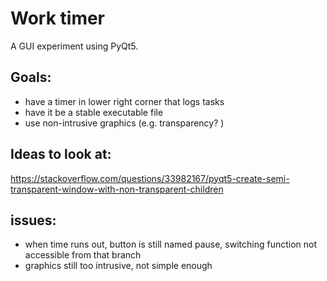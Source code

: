 # Work timer
A GUI experiment using PyQt5.

## Goals:
- have a timer in lower right corner that logs tasks
- have it be a stable executable file
- use non-intrusive graphics (e.g. transparency? )


## Ideas to look at:
https://stackoverflow.com/questions/33982167/pyqt5-create-semi-transparent-window-with-non-transparent-children

## issues:
- when time runs out, button is still named pause, switching function not accessible from that branch
- graphics still too intrusive, not simple enough 
